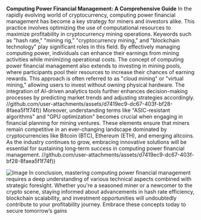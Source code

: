 **Computing Power Financial Management: A Comprehensive Guide**
In the rapidly evolving world of cryptocurrency, computing power financial management has become a key strategy for miners and investors alike. This practice involves optimizing the use of computational resources to maximize profitability in cryptocurrency mining operations. Keywords such as "hash rate," "mining rig," "cryptocurrency mining," and "blockchain technology" play significant roles in this field. By effectively managing computing power, individuals can enhance their earnings from mining activities while minimizing operational costs.
The concept of computing power financial management also extends to investing in mining pools, where participants pool their resources to increase their chances of earning rewards. This approach is often referred to as "cloud mining" or "virtual mining," allowing users to invest without owning physical hardware. The integration of AI-driven analytics tools further enhances decision-making processes by predicting market trends and adjusting strategies accordingly.
 //github.com/user-attachments/assets/d7419ec9-dc67-403f-bf28-8faea5f1f74f))
Moreover, understanding terms like "ASIC-resistant algorithms" and "GPU optimization" becomes crucial when engaging in financial planning for mining ventures. These elements ensure that miners remain competitive in an ever-changing landscape dominated by cryptocurrencies like Bitcoin (BTC), Ethereum (ETH), and emerging altcoins. As the industry continues to grow, embracing innovative solutions will be essential for sustaining long-term success in computing power financial management.
 //github.com/user-attachments/assets/d7419ec9-dc67-403f-bf28-8faea5f1f74f))

![Image](https://github.com/user-attachments/assets/4a25d116-2220-4385-b08e-f287af8fcbc4)
In conclusion, mastering computing power financial management requires a deep understanding of various technical aspects combined with strategic foresight. Whether you're a seasoned miner or a newcomer to the crypto scene, staying informed about advancements in hash rate efficiency, blockchain scalability, and investment opportunities will undoubtedly contribute to your profitability journey. Embrace these concepts today to secure tomorrow’s gains
